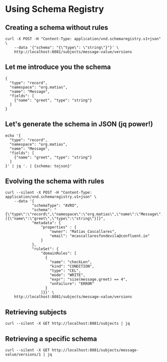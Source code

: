 # Using Schema Registry

## Creating a schema without rules

````
curl -X POST -H "Content-Type: application/vnd.schemaregistry.v1+json" \
    --data '{"schema": "{\"type\": \"string\"}"}' \
    http://localhost:8081/subjects/message-value/versions
````

## Let me introduce you the schema

````
{
  "type": "record",
  "namespace": "org.matias",
  "name": "Message",
  "fields": [
    {"name": "greet", "type": "string"}
  ]
}
````

## Let's generate the schema in JSON (jq power!)

````
echo '{
  "type": "record",
  "namespace": "org.matias",
  "name": "Message",
  "fields": [
    {"name": "greet", "type": "string"}
  ]
}' | jq '. | {schema: tojson}'
````

## Evolving the schema with rules

````
curl --silent -X POST -H "Content-Type: application/vnd.schemaregistry.v1+json" \
    --data '{
            "schemaType": "AVRO",
            "schema": "{\"type\":\"record\",\"namespace\":\"org.matias\",\"name\":\"Message\",\"fields\":[{\"name\":\"greet\",\"type\":\"string\"}]}",
            "metadata": {
                "properties" : {
                    "owner": "Matias Cascallares",
                    "email": "mcascallaresfondevila@confluent.io"
                }
            },
            "ruleSet": { 
                "domainRules": [
                  {
                    "name": "checkLen",
                    "kind": "CONDITION",
                    "type": "CEL",
                    "mode": "WRITE",
                    "expr": "size(message.greet) == 4",
                    "onFailure": "ERROR"
                  }
                ]}}' \
    http://localhost:8081/subjects/message-value/versions
````


## Retrieving subjects

````
curl --silent -X GET http://localhost:8081/subjects | jq
````

## Retrieving a specific schema

````
curl --silent -X GET http://localhost:8081/subjects/message-value/versions/1 | jq
````